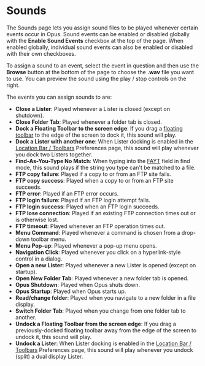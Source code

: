 # Sounds

The Sounds page lets you assign sound files to be played whenever certain events occur in Opus. Sound events can be enabled or disabled globally with the **Enable Sound Events** checkbox at the top of the page. When enabled globally, individual sound events can also be enabled or disabled with their own checkboxes.

To assign a sound to an event, select the event in question and then use the **Browse** button at the bottom of the page to choose the **.wav** file you want to use. You can preview the sound using the play / stop controls on the right.

The events you can assign sounds to are:

- **Close a Lister**: Played whenever a Lister is closed (except on shutdown).
- **Close Folder Tab**: Played whenever a folder tab is closed.
- **Dock a Floating Toolbar to the screen edge**: If you drag a [floating toolbar](/Manual/additional_functionality/floating_toolbars/README.md) to the edge of the screen to dock it, this sound will play.
- **Dock a Lister with another one**: When Lister docking is enabled in the [Location Bar / Toolbars](../location_bar/toolbars.md) Preferences page, this sound will play whenever you dock two Listers together.
- **Find-As-You-Type No Match**: When typing into the [FAYT](/Manual/basic_concepts/the_lister/find-as-you-type_field.md) field in find mode, this sound plays if the string you type can't be matched to a file.
- **FTP copy failure**: Played if a copy to or from an FTP site fails.
- **FTP copy success**: Played when a copy to or from an FTP site succeeds.
- **FTP error**: Played if an FTP error occurs.
- **FTP login failure**: Played if an FTP login attempt fails.
- **FTP login success**: Played when an FTP login succeeds.
- **FTP lose connection**: Played if an existing FTP connection times out or is otherwise lost.
- **FTP timeout**: Played whenever an FTP operation times out.
- **Menu Command**: Played whenever a command is chosen from a drop-down toolbar menu.
- **Menu Pop-up**: Played whenever a pop-up menu opens.
- **Navigation Click**: Played whenever you click on a hyperlink-style control in a dialog.
- **Open a new Lister**: Played whenever a new Lister is opened (except on startup).
- **Open New Folder Tab**: Played whenever a new folder tab is opened.
- **Opus Shutdown**: Played when Opus shuts down.
- **Opus Startup**: Played when Opus starts up.
- **Read/change folder**: Played when you navigate to a new folder in a file display.
- **Switch Folder Tab**: Played when you change from one folder tab to another.
- **Undock a Floating Toolbar from the screen edge**: If you drag a previously-docked floating toolbar away from the edge of the screen to undock it, this sound will play.
- **Undock a Lister**: When Lister docking is enabled in the [Location Bar / Toolbars](../location_bar/toolbars.md) Preferences page, this sound will play whenever you undock (split) a dual display Lister.
